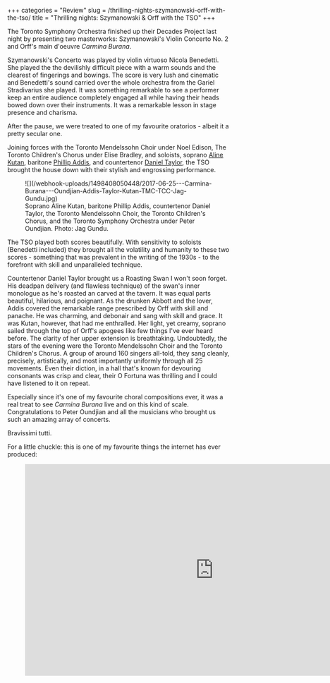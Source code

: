 +++
categories = "Review"
slug = /thrilling-nights-szymanowski-orff-with-the-tso/
title = "Thrilling nights: Szymanowski &amp; Orff with the TSO"
+++

The Toronto Symphony Orchestra finished up their Decades Project last night by presenting two masterworks: Szymanowski's Violin Concerto No. 2 and Orff's main d'oeuvre *Carmina Burana*. 

Szymanowski's Concerto was played by violin virtuoso Nicola Benedetti. She played the the devilishly difficult piece with a warm sounds and the clearest of fingerings and bowings. The score is very lush and cinematic and Benedetti's sound carried over the whole orchestra from the Gariel Stradivarius she played. It was something remarkable to see a performer keep an entire audience completely engaged all while having their heads bowed down over their instruments. It was a remarkable lesson in stage presence and charisma. 

After the pause, we were treated to one of my favourite oratorios - albeit it a pretty secular one. 

Joining forces with the Toronto Mendelssohn Choir under Noel Edison, The Toronto Children's Chorus under Elise Bradley, and soloists, soprano [Aline Kutan](/scene/people/aline-kutan/), baritone [Phillip Addis](/scene/people/phillip-addis/), and countertenor [Daniel Taylor](/scene/people/daniel-taylor/), the TSO brought the house down with their stylish and engrossing performance. 

<figure data-type="image">
![](/webhook-uploads/1498408050448/2017-06-25---Carmina-Burana---Oundjian-Addis-Taylor-Kutan-TMC-TCC-Jag-Gundu.jpg)
<figcaption>Soprano Aline Kutan, baritone Phillip Addis, countertenor Daniel Taylor, the Toronto Mendelssohn Choir, the Toronto Children's Chorus, and the Toronto Symphony Orchestra under Peter Oundjian. Photo: Jag Gundu.</figcaption>
</figure>

The TSO played both scores beautifully. With sensitivity to soloists (Benedetti included) they brought all the volatility and humanity to these two scores - something that was prevalent in the writing of the 1930s - to the forefront with skill and unparalleled technique.

Countertenor Daniel Taylor brought us a Roasting Swan I won't soon forget. His deadpan delivery (and flawless technique) of the swan's inner monologue as he's roasted an carved at the tavern. It was equal parts beautiful, hilarious, and poignant. As the drunken Abbott and the lover, Addis covered the remarkable range prescribed by Orff with skill and panache. He was charming, and debonair and sang with skill and grace. It was Kutan, however, that had me enthralled. Her light, yet creamy, soprano sailed through the top of Orff's apogees like few things I've ever heard before. The clarity of her upper extension is breathtaking. Undoubtedly, the stars of the evening were the Toronto Mendelssohn Choir and the Toronto Children's Chorus. A group of around 160 singers all-told, they sang cleanly, precisely, artistically, and most importantly uniformly through all 25 movements. Even their diction, in a hall that's known for devouring consonants was crisp and clear, their O Fortuna was thrilling and I could have listened to it on repeat. 

Especially since it's one of my favourite choral compositions ever, it was a real treat to see *Carmina Burana* live and on this kind of scale. Congratulations to Peter Oundjian and all the musicians who brought us such an amazing array of concerts. 

Bravissimi tutti. 

For a little chuckle: this is one of my favourite things the internet has ever produced:

<figure data-type="video">
<iframe width="854" height="480" src="https://www.youtube.com/embed/nIwrgAnx6Q8" frameborder="0" allowfullscreen></iframe>
</figure>
